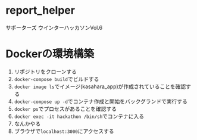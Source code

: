 # report_helper
サポーターズ ウインターハッカソンVol.6

# Dockerの環境構築
1. リポジトリをクローンする
1. `docker-compose build`でビルドする
1. `docker image ls`でイメージ(kasahara_app)が作成されていることを確認する
1. `docker-compose up -d`でコンテナ作成と開始をバックグランドで実行する
1. `docker ps`でプロセスがあることを確認する
1. `docker exec -it hackathon /bin/sh`でコンテナに入る
1. なんかやる
1. ブラウザで`localhost:3000`にアクセスする
